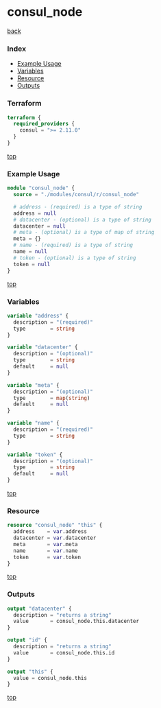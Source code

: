 # consul_node

[back](../consul.md)

### Index

- [Example Usage](#example-usage)
- [Variables](#variables)
- [Resource](#resource)
- [Outputs](#outputs)

### Terraform

```terraform
terraform {
  required_providers {
    consul = ">= 2.11.0"
  }
}
```

[top](#index)

### Example Usage

```terraform
module "consul_node" {
  source = "./modules/consul/r/consul_node"

  # address - (required) is a type of string
  address = null
  # datacenter - (optional) is a type of string
  datacenter = null
  # meta - (optional) is a type of map of string
  meta = {}
  # name - (required) is a type of string
  name = null
  # token - (optional) is a type of string
  token = null
}
```

[top](#index)

### Variables

```terraform
variable "address" {
  description = "(required)"
  type        = string
}

variable "datacenter" {
  description = "(optional)"
  type        = string
  default     = null
}

variable "meta" {
  description = "(optional)"
  type        = map(string)
  default     = null
}

variable "name" {
  description = "(required)"
  type        = string
}

variable "token" {
  description = "(optional)"
  type        = string
  default     = null
}
```

[top](#index)

### Resource

```terraform
resource "consul_node" "this" {
  address    = var.address
  datacenter = var.datacenter
  meta       = var.meta
  name       = var.name
  token      = var.token
}
```

[top](#index)

### Outputs

```terraform
output "datacenter" {
  description = "returns a string"
  value       = consul_node.this.datacenter
}

output "id" {
  description = "returns a string"
  value       = consul_node.this.id
}

output "this" {
  value = consul_node.this
}
```

[top](#index)